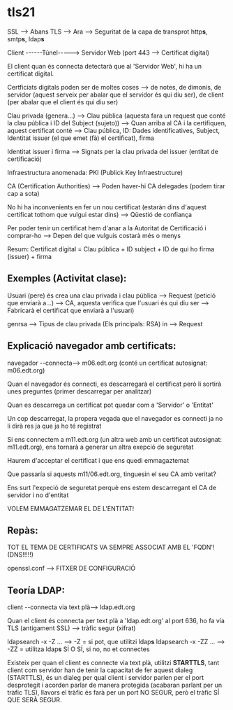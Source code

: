 # tls21

SSL --> Abans
TLS --> Ara --> Seguritat de la capa de transprot
http**s**, smtp**s**, ldap**s**

Client ------Túnel-----> Servidor Web (port 443 --> Certificat digital)

El client quan és connecta detectarà que al 'Servidor Web', hi ha un certificat digital.

Certficiats digitals poden ser de moltes coses --> de notes, de dimonis, de servidor (aquest serveix per abalar que el servidor és qui diu ser), de client (per abalar que el client és qui diu ser)

Clau privada (genera...) --> Clau pública (aquesta fara un request que conté la clau pública i ID del Subject (sujeto)) --> Quan arriba al CA i la certifiquen, aquest certificat conté --> Clau pública, ID: Dades identificatives, Subject, Identitat issuer (el que emet (fà) el certificat), firma

Identitat issuer i firma --> Signats per la clau privada del issuer (entitat de certificació)

Infraestructura anomenada: PKI (Publick Key Infraestructure)

CA (Certification Authorities) --> Poden haver-hi CA delegades (podem tirar cap a sota)

No hi ha inconvenients en fer un nou certificat (estaràn dins d'aquest certificat tothom que vulgui estar dins) --> Qüestió de confiança

Per poder tenir un certificat hem d'anar a la Autoritat de Certificació i comprar-ho --> Depen del que vulguis costarà més o menys

Resum: Certificat dígital = Clau pública + ID subject + ID de qui ho firma (issuer) + firma

## Exemples (Activitat clase):
Usuari (pere) és crea una clau privada i clau pública --> Request (petició que enviarà a...) --> CA, aquesta verifica que l'usuari és qui diu ser --> Fabricarà el certificat que enviarà a l'usuari)

genrsa --> Tipus de clau privada (Els principals: RSA)
in --> Request

## Explicació navegador amb certificats:
navegador --connecta--> m06.edt.org (conté un certificat autosignat: m06.edt.org)

Quan el navegador és connecti, es descarregarà el certificat però li sortirà unes preguntes (primer descarregar per analitzar)

Quan es descarrega un certificat pot quedar com a 'Servidor' o 'Entitat'

Un cop descarregat, la propera vegada que el navegador es connecti ja no li dirà res ja que ja ho té registrat

Si ens connectem a m11.edt.org (un altra web amb un certificat autosignat: m11.edt.org), ens tornarà a generar un altra exepció de seguretat

Haurem d'acceptar el certificat i que ens quedi emmagaztemat

Que passaría si aquests m11/06.edt.org, tinguesin el seu CA amb veritat?

Ens surt l'expeció de seguretat perquè ens estem descarregant el CA de servidor i no d'entitat

VOLEM EMMAGATZEMAR EL DE L'ENTITAT!

## Repàs:
TOT EL TEMA DE CERTIFICATS VA SEMPRE ASSOCIAT AMB EL 'FQDN'! (DNS!!!!!)

openssl.conf --> FITXER DE CONFIGURACIÓ

## Teoría LDAP:
client --connecta via text plà--> ldap.edt.org

Quan el client és connecta per text plà a 'ldap.edt.org' al port 636, ho fa vía TLS (antigament SSL) --> tràfic segur (xifrat)

ldapsearch -x -Z ... --> -Z = si pot, que utilitzi ldap**s**
ldapsearch -x -ZZ ... --> -ZZ = utilitza ldap**s** SÍ O SÍ, si no, no et connectes

Existeix per quan el client es connecte via text plà, utilitzi **STARTTLS**, tant client com servidor han de tenir la capacitat de fer aquest dialeg (STARTTLS), és un dialeg per qual client i servidor parlen per el port desprotegit i acorden parlar de manera protegida (acabaran parlant per un tràfic TLS), llavors el tràfic és farà per un port NO SEGUR, però el tràfic SÍ QUE SERÀ SEGUR.

